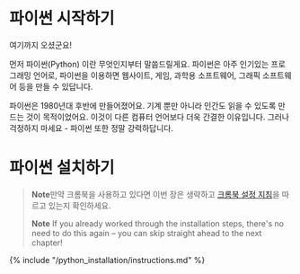 # 파이썬 시작하기

여기까지 오셨군요!

먼저 파이썬(Python) 이란 무엇인지부터 말씀드릴게요. 파이썬은 아주 인기있는 프로그래밍 언어로, 파이썬을 이용하면 웹사이트, 게임, 과학용 소프트웨어, 그래픽 소프트웨어 등을 만들 수 있답니다.

파이썬은 1980년대 후반에 만들어졌어요. 기계 뿐만 아니라 인간도 읽을 수 있도록 만드는 것이 목적이었어요. 이것이 다른 컴퓨터 언어보다 더욱 간결한 이유입니다. 그러나 걱정하지 마세요 - 파이썬 또한 정말 강력하답니다.

# 파이썬 설치하기

> **Note**만약 크롬북을 사용하고 있다면 이번 장은 생략하고 [크롬북 설정 지침](../chromebook_setup/README.md)을 따르고 있는지 확인하세요.
> 
> **Note** If you already worked through the installation steps, there's no need to do this again – you can skip straight ahead to the next chapter!

{% include "/python_installation/instructions.md" %}